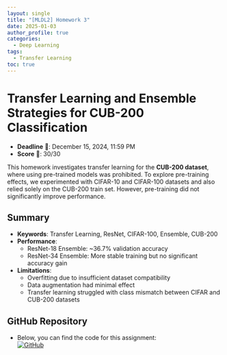 ```yaml
---
layout: single
title: "[MLDL2] Homework 3"
date: 2025-01-03
author_profile: true
categories:
  - Deep Learning
tags:
  - Transfer Learning
toc: true
---
```


# Transfer Learning and Ensemble Strategies for CUB-200 Classification

- **Deadline** 📅: December 15, 2024, 11:59 PM  
- **Score** 🌟: 30/30  

This homework investigates transfer learning for the **CUB-200 dataset**, where using pre-trained models was prohibited. To explore pre-training effects, we experimented with CIFAR-10 and CIFAR-100 datasets and also relied solely on the CUB-200 train set. However, pre-training did not significantly improve performance.

## Summary
- **Keywords**: Transfer Learning, ResNet, CIFAR-100, Ensemble, CUB-200
- **Performance**: 
  - ResNet-18 Ensemble: ~36.7% validation accuracy
  - ResNet-34 Ensemble: More stable training but no significant accuracy gain
- **Limitations**:
  - Overfitting due to insufficient dataset compatibility
  - Data augmentation had minimal effect
  - Transfer learning struggled with class mismatch between CIFAR and CUB-200 datasets

## GitHub Repository
- Below, you can find the code for this assignment:  
  [![GitHub](https://img.shields.io/badge/GitHub-Repository-black?logo=github)](https://github.com/stateun/MLDL2/tree/main/Transfer_leraning)